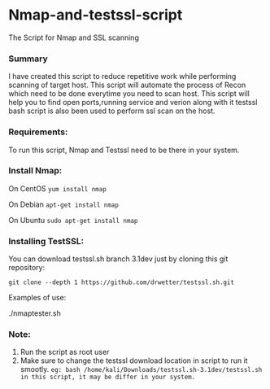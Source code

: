# Nmap-and-testssl-script

The Script for Nmap and SSL scanning


### Summary

I have created this script to reduce repetitive work while performing scanning of target host.
This script will automate the process of Recon which need to be done everytime you need to scan host.
This script will help you to find open ports,running service and verion along with it testssl bash script is also been used to perform ssl scan on the host.


### Requirements:

To run this script, Nmap and Testssl need to be there in your system.

### Install Nmap:

On CentOS
`yum install nmap`

On Debian
`apt-get install nmap`

On Ubuntu
`sudo apt-get install nmap`

### Installing  TestSSL:

You can download testssl.sh branch 3.1dev just by cloning this git repository:

`git clone --depth 1 https://github.com/drwetter/testssl.sh.git`


Examples of use:

./nmaptester.sh

### Note:
   1. Run the script as root user
   2. Make sure to change the testssl download location in script to run it smootly.
        `eg: bash /home/kali/Downloads/testssl.sh-3.1dev/testssl.sh in this script, it may be differ in your system.`
